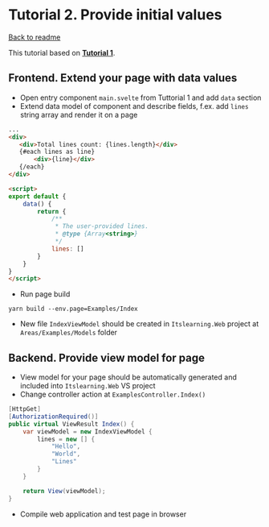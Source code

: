 # Tutorial 2. Provide initial values

[Back to readme](/readme.md)

This tutorial based on **[Tutorial 1](t1-empty-page.md)**.

## Frontend. Extend your page with data values

 - Open entry component `main.svelte` from Tuttorial 1 and add `data` section
 - Extend data model of component and describe fields, f.ex. add `lines` string array and render it on a page
 ```html
 ...
 <div>
    <div>Total lines count: {lines.length}</div>
    {#each lines as line}
        <div>{line}</div>
    {/each}
 </div>

 <script>
 export default {
     data() {
         return {
             /**
              * The user-provided lines.
              * @type {Array<string>}
              */
             lines: []
         }
     }
 }
 </script>
 ```
- Run page build
```shell
yarn build --env.page=Examples/Index
```
- New file `IndexViewModel` should be created in `Itslearning.Web` project at `Areas/Examples/Models` folder

## Backend. Provide view model for page

 - View model for your page should be automatically generated and included into `Itslearning.Web` VS project
 - Change controller action at `ExamplesController.Index()`
```cs
[HttpGet]
[AuthorizationRequired()]
public virtual ViewResult Index() {
    var viewModel = new IndexViewModel {
        lines = new [] {
            "Hello",
            "World",
            "Lines"
        }
    }

    return View(viewModel);
}
```
 - Compile web application and test page in browser